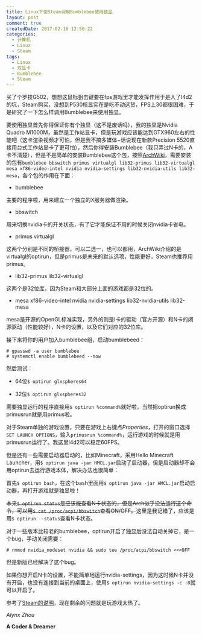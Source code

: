 ```yaml
---
title: Linux下使Steam调用Bumblebee使用独显
layout: post
comment: true
createdDate: 2017-02-16 12:50:22
categories:
  - 计算机
  - Linux
  - Steam
tags:
  - Linux
  - 双显卡
  - Bumblebee
  - Steam
---
```

买了个罗技G502，想想这鼠标狙击键要在fps游戏里才能发挥作用于是入了l4d2的坑，Steam购买，没想到P530核显实在是吃不动这货，FPS上30都很困难，于是研究了一下怎么样调用Bumblebee来使用独显。

<!--more-->

要使用独显首先你得保证你有个独显（这不是废话吗），我的独显是Nvidia Quadro M1000M，虽然是工作站显卡，但是玩游戏应该能达到GTX960左右的性能吧（这卡渲染视频才可怕，但是我不搞多媒体~话说现在新款Precision 5520直接用台式工作站显卡了更可怕），然后你得安装Bumblebee（我只弄过N卡的，A卡不清楚），但是不是简单的安装Bumblebee这个包，按照[ArchWiki](https://wiki.archlinux.org/index.php/Bumblebee_(%E7%AE%80%E4%BD%93%E4%B8%AD%E6%96%87))，需要安装的包有`bumblebee bbswitch primus virtualgl lib32-primus lib32-virtualgl mesa xf86-video-intel nvidia nvidia-settings lib32-nvidia-utils lib32-mesa`，各个包的作用在下面：

- bumblebee

主要的程序啦，用来建立一个独立的X服务器做渲染。

- bbswitch

用来切换nvidia卡的开关状态，有了它才能保证不用的时候关闭nvidia卡省电。

- primus virtualgl

这两个分别是不同的桥接器，可以二选一，也可以都用，ArchWiki介绍的是virtualgl的optirun，但是primus是未来的默认选项，性能更好，Steam也推荐用primus。

- lib32-primus lib32-virtualgl

这两个是32位库，因为Steam和大部分上面的游戏都是32位的。

- mesa xf86-video-intel nvidia nvidia-settings lib32-nvidia-utils lib32-mesa

mesa是开源的OpenGL标准实现，另外的则是I卡的驱动（官方开源）和N卡的闭源驱动（性能较好），N卡的设置，以及它们对应的32位库。

接下来将你的用户加入bumblebee组，启动bumblebeed：

````
# gpasswd -a user bumblebee
# systemctl enable bumblebeed --now
````

然后测试：

- 64位`$ optirun glxspheres64`

- 32位`$ optirun glxspheres32`

需要独显运行的程序直接用`$ optirun %command%`就好啦，当然把optirun换成primusrun就是用primus啦。

对于Steam单独的游戏设置，只要在游戏上右键点*Properties*，打开的窗口选择`SET LAUNCH OPTIONS`，输入`primusrun %command%`，运行游戏的时候就是用primusrun运行了。我这里l4d2可以稳定60FPS。

但是还有一些需要启动器启动的，比如Minecraft，采用Hello Minecraft Launcher，用`$ optirun java -jar HMCL.jar`启动了启动器，但是启动器却不会用optirun去运行游戏本体，解决办法也很简单：

首先`$ optirun bash`，在这个bash里面用`$ optirun java -jar HMCL.jar`启动启动器，再打开游戏就是独显啦！

~~本来`$ optirun status`是应该能查看N卡状态的，但是Arch似乎没法运行这个命令，可以用`$ cat /proc/acpi/bbswitch`查看ON/OFF。~~这里是我记错了，应该是用`$ optirun --status`查看N卡状态。

对于一些版本比较老的bumblebee，optirun开启了独显后没法自动关掉它，是一个bug，手动关闭需要：

````
# rmmod nvidia_modeset nvidia && sudo tee /proc/acpi/bbswitch <<<OFF
````

但是新版已经解决了这个bug。

如果你想开启N卡的设置，不能简单地运行nvidia-settings，因为这时候N卡并没有开启，也没有连接到当前的桌面上，使用`$ optirun nvidia-settings -c :8`就可以开启了。

参考了[Steam的说明](https://support.steampowered.com/kb_article.php?ref=6316-GJKC-7437)，现在剩余的问题就是玩游戏太热了。

*Alynx Zhou*

**A Coder & Dreamer**
